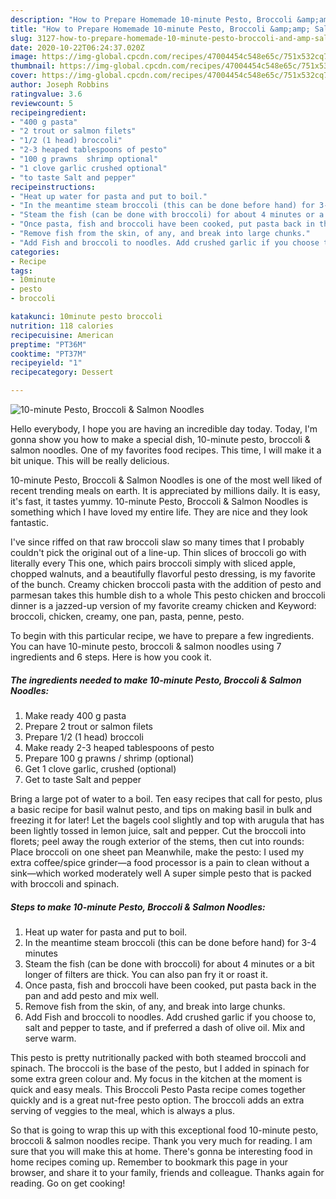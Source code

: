 ```yaml
---
description: "How to Prepare Homemade 10-minute Pesto, Broccoli &amp;amp; Salmon Noodles"
title: "How to Prepare Homemade 10-minute Pesto, Broccoli &amp;amp; Salmon Noodles"
slug: 3127-how-to-prepare-homemade-10-minute-pesto-broccoli-and-amp-salmon-noodles
date: 2020-10-22T06:24:37.020Z
image: https://img-global.cpcdn.com/recipes/47004454c548e65c/751x532cq70/10-minute-pesto-broccoli-salmon-noodles-recipe-main-photo.jpg
thumbnail: https://img-global.cpcdn.com/recipes/47004454c548e65c/751x532cq70/10-minute-pesto-broccoli-salmon-noodles-recipe-main-photo.jpg
cover: https://img-global.cpcdn.com/recipes/47004454c548e65c/751x532cq70/10-minute-pesto-broccoli-salmon-noodles-recipe-main-photo.jpg
author: Joseph Robbins
ratingvalue: 3.6
reviewcount: 5
recipeingredient:
- "400 g pasta"
- "2 trout or salmon filets"
- "1/2 (1 head) broccoli"
- "2-3 heaped tablespoons of pesto"
- "100 g prawns  shrimp optional"
- "1 clove garlic crushed optional"
- "to taste Salt and pepper"
recipeinstructions:
- "Heat up water for pasta and put to boil."
- "In the meantime steam broccoli (this can be done before hand) for 3-4 minutes"
- "Steam the fish (can be done with broccoli) for about 4 minutes or a bit longer of filters are thick. You can also pan fry it or roast it."
- "Once pasta, fish and broccoli have been cooked, put pasta back in the pan and add pesto and mix well."
- "Remove fish from the skin, of any, and break into large chunks."
- "Add Fish and broccoli to noodles. Add crushed garlic if you choose to, salt and pepper to taste, and if preferred a dash of olive oil. Mix and serve warm."
categories:
- Recipe
tags:
- 10minute
- pesto
- broccoli

katakunci: 10minute pesto broccoli 
nutrition: 118 calories
recipecuisine: American
preptime: "PT36M"
cooktime: "PT37M"
recipeyield: "1"
recipecategory: Dessert

---
```



![10-minute Pesto, Broccoli &amp; Salmon Noodles](https://img-global.cpcdn.com/recipes/47004454c548e65c/751x532cq70/10-minute-pesto-broccoli-salmon-noodles-recipe-main-photo.jpg)

Hello everybody, I hope you are having an incredible day today. Today, I'm gonna show you how to make a special dish, 10-minute pesto, broccoli &amp; salmon noodles. One of my favorites food recipes. This time, I will make it a bit unique. This will be really delicious.

10-minute Pesto, Broccoli &amp; Salmon Noodles is one of the most well liked of recent trending meals on earth. It is appreciated by millions daily. It is easy, it's fast, it tastes yummy. 10-minute Pesto, Broccoli &amp; Salmon Noodles is something which I have loved my entire life. They are nice and they look fantastic.

I&#39;ve since riffed on that raw broccoli slaw so many times that I probably couldn&#39;t pick the original out of a line-up. Thin slices of broccoli go with literally every This one, which pairs broccoli simply with sliced apple, chopped walnuts, and a beautifully flavorful pesto dressing, is my favorite of the bunch. Creamy chicken broccoli pasta with the addition of pesto and parmesan takes this humble dish to a whole This pesto chicken and broccoli dinner is a jazzed-up version of my favorite creamy chicken and Keyword: broccoli, chicken, creamy, one pan, pasta, penne, pesto.


To begin with this particular recipe, we have to prepare a few ingredients. You can have 10-minute pesto, broccoli &amp; salmon noodles using 7 ingredients and 6 steps. Here is how you cook it.

<!--inarticleads1-->

##### The ingredients needed to make 10-minute Pesto, Broccoli &amp; Salmon Noodles:

1. Make ready 400 g pasta
1. Prepare 2 trout or salmon filets
1. Prepare 1/2 (1 head) broccoli
1. Make ready 2-3 heaped tablespoons of pesto
1. Prepare 100 g prawns / shrimp (optional)
1. Get 1 clove garlic, crushed (optional)
1. Get to taste Salt and pepper


Bring a large pot of water to a boil. Ten easy recipes that call for pesto, plus a basic recipe for basil walnut pesto, and tips on making basil in bulk and freezing it for later! Let the bagels cool slightly and top with arugula that has been lightly tossed in lemon juice, salt and pepper. Cut the broccoli into florets; peel away the rough exterior of the stems, then cut into rounds: Place broccoli on one sheet pan Meanwhile, make the pesto: I used my extra coffee/spice grinder—a food processor is a pain to clean without a sink—which worked moderately well A super simple pesto that is packed with broccoli and spinach. 

<!--inarticleads2-->

##### Steps to make 10-minute Pesto, Broccoli &amp; Salmon Noodles:

1. Heat up water for pasta and put to boil.
1. In the meantime steam broccoli (this can be done before hand) for 3-4 minutes
1. Steam the fish (can be done with broccoli) for about 4 minutes or a bit longer of filters are thick. You can also pan fry it or roast it.
1. Once pasta, fish and broccoli have been cooked, put pasta back in the pan and add pesto and mix well.
1. Remove fish from the skin, of any, and break into large chunks.
1. Add Fish and broccoli to noodles. Add crushed garlic if you choose to, salt and pepper to taste, and if preferred a dash of olive oil. Mix and serve warm.


This pesto is pretty nutritionally packed with both steamed broccoli and spinach. The broccoli is the base of the pesto, but I added in spinach for some extra green colour and. My focus in the kitchen at the moment is quick and easy meals. This Broccoli Pesto Pasta recipe comes together quickly and is a great nut-free pesto option. The broccoli adds an extra serving of veggies to the meal, which is always a plus. 

So that is going to wrap this up with this exceptional food 10-minute pesto, broccoli &amp; salmon noodles recipe. Thank you very much for reading. I am sure that you will make this at home. There's gonna be interesting food in home recipes coming up. Remember to bookmark this page in your browser, and share it to your family, friends and colleague. Thanks again for reading. Go on get cooking!
